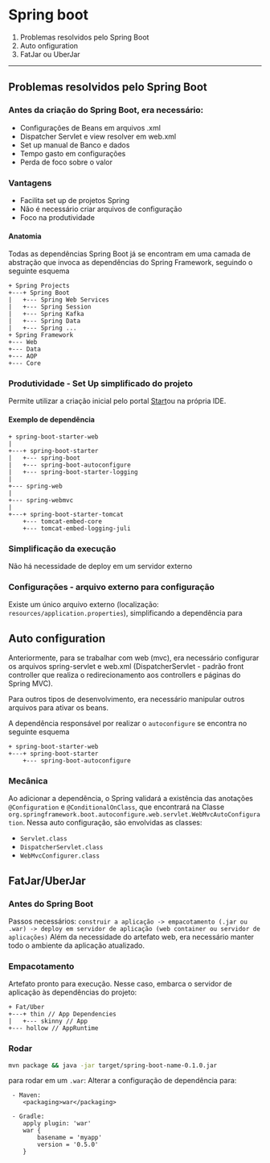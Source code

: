 # Spring boot

1. Problemas resolvidos pelo Spring Boot
2. Auto onfiguration
3. FatJar ou UberJar

___
## Problemas resolvidos pelo Spring Boot
### Antes da criação do Spring Boot, era necessário:
- Configurações de Beans em arquivos .xml
- Dispatcher Servlet e view resolver em web.xml
- Set up manual de Banco e dados
- Tempo gasto em configurações
- Perda de foco sobre o valor

### Vantagens
- Facilita set up de projetos Spring
- Não é necessário criar arquivos de configuração
- Foco na produtividade

#### Anatomia
Todas as dependências Spring Boot já se encontram em uma camada de abstração que invoca as dependências do Spring Framework, seguindo o seguinte esquema
```text
+ Spring Projects
+---+ Spring Boot
|   +--- Spring Web Services
|   +--- Spring Session
|   +--- Spring Kafka
|   +--- Spring Data
|   +--- Spring ...
+ Spring Framework
+--- Web
+--- Data
+--- AOP
+--- Core

```

### Produtividade - Set Up simplificado do projeto
Permite utilizar a criação inicial pelo portal [Start](https://start.spring.io/)ou na própria IDE.

#### Exemplo de dependência
```text
+ spring-boot-starter-web
|
+---+ spring-boot-starter
|   +--- spring-boot
|   +--- spring-boot-autoconfigure
|   +--- spring-boot-starter-logging
|
+--- spring-web
|
+--- spring-webmvc
|
+---+ spring-boot-starter-tomcat
    +--- tomcat-embed-core
    +--- tomcat-embed-logging-juli
```

### Simplificação da execução
Não há necessidade de deploy em um servidor externo

### Configurações - arquivo externo para configuração
Existe um único arquivo externo (localização: `resources/application.properties`), simplificando a dependência para 

## Auto configuration

Anteriormente, para se trabalhar com web (mvc), era necessário configurar os arquivos spring-servlet e web.xml (DispatcherServlet - padrão front controller que realiza o redirecionamento aos controllers e páginas do Spring MVC).

Para outros tipos de desenvolvimento, era necessário manipular outros arquivos para ativar os beans.

A dependência responsável por realizar o `autoconfigure` se encontra no seguinte esquema

```text
+ spring-boot-starter-web
+---+ spring-boot-starter
    +--- spring-boot-autoconfigure
```

### Mecânica
Ao adicionar a dependência, o Spring validará a existência das anotações `@Configuration` e `@ConditionalOnClass`, que encontrará na Classe `org.springframework.boot.autoconfigure.web.servlet.WebMvcAutoConfiguration`.
Nessa auto configuração, são envolvidas as classes: 
- `Servlet.class`
- `DispatcherServlet.class`
- `WebMvcConfigurer.class`

## FatJar/UberJar
### Antes do Spring Boot
Passos necessários:
`
construir a aplicação -> empacotamento (.jar ou .war) -> deploy em servidor de aplicação (web container ou servidor de aplicações)
`
Além da necessidade do artefato web, era necessário manter todo o ambiente da aplicação atualizado.

### Empacotamento
Artefato pronto para execução. Nesse caso, embarca o servidor de aplicação às dependências do projeto:
```text
+ Fat/Uber
+---+ thin // App Dependencies
|   +--- skinny // App
+--- hollow // AppRuntime
```

### Rodar
```bash
mvn package && java -jar target/spring-boot-name-0.1.0.jar 
```
para rodar em um `.war`:
Alterar a configuração de dependência para:
```text
 - Maven: 
    <packaging>war</packaging>
    
 - Gradle: 
    apply plugin: 'war'
    war {
        basename = 'myapp'
        version = '0.5.0'
    }
```